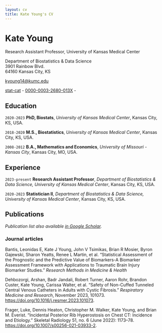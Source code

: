 ```yaml
---
layout: cv
title: Kate Young's CV
---
```

# Kate Young
Research Assistant Professor, University of Kansas Medical Center

Department of Biostatistics & Data Science<br/>
3901 Rainbow Blvd.<br/>
64160 Kansas City, KS<br/>

<a href="kyoung14@kumc.edu">kyoung14@kumc.edu</a>

<div id="webaddress">
  <a href="https://github.com/stat-cat"><i class="fa-brands fa-github"></i> stat-cat</a> - 
  <a href="https://orcid.org/0000-0003-2680-013X"><i class="fa-brands fa-orcid"></i>0000-0003-2680-013X</a> - 
</div>

## Education

`2020-2023`
**PhD, Biostats**, *University of Kansas Medical Center*, Kansas City, KS, USA.

`2018-2020`
**M.S., Biostatistics**, *University of Kansas Medical Center*, Kansas City, KS, USA.

`2008-2012`
**B.A., Mathematics and Economics**, *University of Missouri - Kansas City*, Kansas City, MO, USA.

## Experience

`2023-present`
**Research Assistant Professor**, *Department of Biostatistics & Data Science, University of Kansas Medical Center*, Kansas City, KS, USA.

`2020-2023`
**Statistician II**, *Department of Biostatistics & Data Science, University of Kansas Medical Center*, Kansas City, KS, USA.


## Publications

*Publication list also available [in Google Scholar](https://scholar.google.com/citations?user=hBhrbzQAAAAJ&hl=en).*


### Journal articles

Bantis, Leonidas E, Kate J Young, John V Tsimikas, Brian R Mosier, Byron Gajewski, Sharon Yeatts, Renee L Martin, et al. “Statistical Assessment of the Prognostic and the Predictive Value of Biomarkers-A Biomarker Assessment Framework with Applications to Traumatic Brain Injury Biomarker Studies.” *Research Methods in Medicine & Health*

Dehbozorgi, Arshan, Badr Jandali, Robert Turner, Aaron Rohr, Brandon Custer, Kate Young, Carissa Walter, et al. “Safety of Non-Cuffed Tunneled Central Venous Catheters in Adults with Cystic Fibrosis.” *Respiratory Medicine and Research*, November 2023, 101073. https://doi.org/10.1016/j.resmer.2023.101073.

Frager, Luke, Dennis Heaton, Christopher M. Walker, Kate Young, and Brian M. Everist. “Incidental Posterior Rib Hyperostosis on Chest CT: Incidence and Etiology.” Skeletal Radiology 51, no. 6 (June 2022): 1173–78. https://doi.org/10.1007/s00256-021-03933-2.

